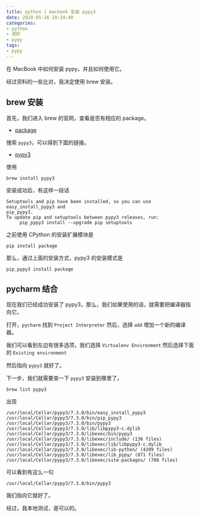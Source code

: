 ```yaml
---
title: python | macbook 安装 pypy3
date: 2020-05-26 18:24:48
categories:
- python
- 进阶
- pypy
tags:
- pypy
---
```

在 MacBook 中如何安装 pypy，并且如何使用它。

<!-- more -->

经过资料的一些比对，我决定使用 brew 安装。

## brew 安装

首先，我们进入 brew 的官网，查看是否有相应的 package。

- [package](https://formulae.brew.sh/formula/)

搜索 `pypy3`，可以得到下面的链接。

- [pypy3](https://formulae.brew.sh/formula/pypy3#default)

使用

    brew install pypy3

安装成功后，有这样一段话

    Setuptools and pip have been installed, so you can use easy_install_pypy3 and
    pip_pypy3.
    To update pip and setuptools between pypy3 releases, run:
         pip_pypy3 install --upgrade pip setuptools

之前使用 CPython 的安装扩展模块是

    pip install package

那么，通过上面的安装方式，pypy3 的安装模式是

    pip_pypy3 install package

## pycharm 结合

现在我们已经成功安装了 pypy3，那么，我们如果使用的话，就需要把编译器指向它。

打开，`pycharm` 找到 `Project Interpreter` 然后，选择 `add` 增加一个新的编译器。

我们可以看到左边有很多选项，我们选择 `Virtualenv Environment` 然后选择下面的 `Existing environment`

然后指向 `pypy3` 就好了。

下一步，我们就需要查一下 `pypy3` 安装到哪里了。

    brew list pypy3

出现

    /usr/local/Cellar/pypy3/7.3.0/bin/easy_install_pypy3
    /usr/local/Cellar/pypy3/7.3.0/bin/pip_pypy3
    /usr/local/Cellar/pypy3/7.3.0/bin/pypy3
    /usr/local/Cellar/pypy3/7.3.0/lib/libpypy3-c.dylib
    /usr/local/Cellar/pypy3/7.3.0/libexec/bin/pypy3
    /usr/local/Cellar/pypy3/7.3.0/libexec/include/ (136 files)
    /usr/local/Cellar/pypy3/7.3.0/libexec/lib/libpypy3-c.dylib
    /usr/local/Cellar/pypy3/7.3.0/libexec/lib-python/ (4209 files)
    /usr/local/Cellar/pypy3/7.3.0/libexec/lib_pypy/ (871 files)
    /usr/local/Cellar/pypy3/7.3.0/libexec/site-packages/ (708 files)

可以看到有这么一句

    /usr/local/Cellar/pypy3/7.3.0/bin/pypy3

我们指向它就好了。

经过，我本地测试，是可以的。